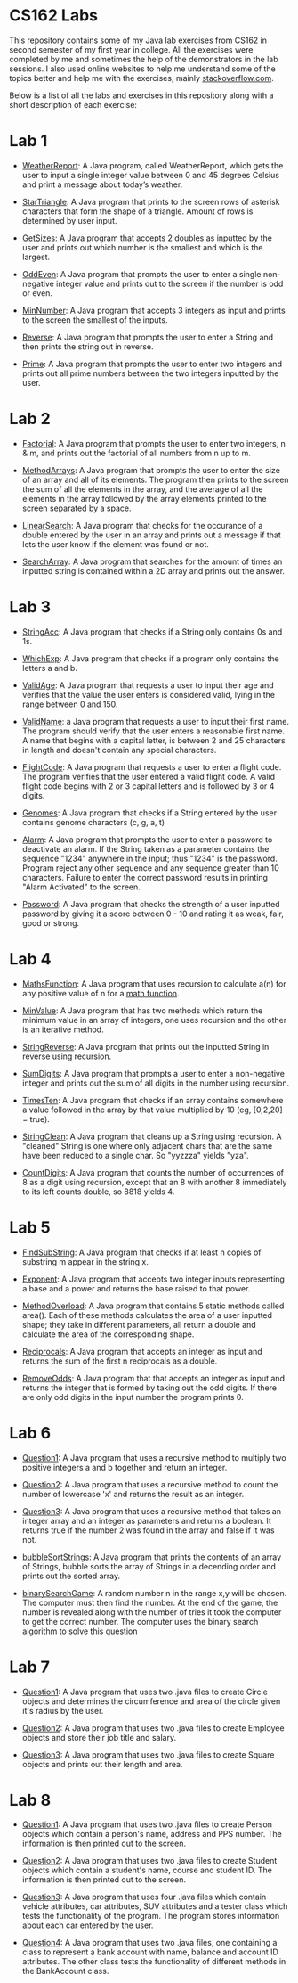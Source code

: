 # CS162 Labs
This repository contains some of my Java lab exercises from CS162 in second semester of my first year in college. All the exercises were completed by me and sometimes the help of the demonstrators in the lab sessions. I also used online websites to help me understand some of the topics better and help me with the exercises, mainly [stackoverflow.com](https://stackoverflow.com/).

Below is a list of all the labs and exercises in this repository along with a short description of each exercise:

# Lab 1
- [WeatherReport](https://github.com/ArturMK98/CS162-Labs/blob/master/Lab%201/WeatherReport.java): A Java program, called WeatherReport, which gets the user to input a single integer value between 0 and 45 degrees Celsius and print a message about today’s weather.

- [StarTriangle](https://github.com/ArturMK98/CS162-Labs/blob/master/Lab%201/StarTriangle.java): A Java program that prints to the screen rows of asterisk characters that form the shape of a triangle. Amount of rows is determined by user input.

- [GetSizes](https://github.com/ArturMK98/CS162-Labs/blob/master/Lab%201/GetSizes.java): A Java program that accepts 2 doubles as inputted by the user and prints out which number is the smallest and which is the largest.

- [OddEven](https://github.com/ArturMK98/CS162-Labs/blob/master/Lab%201/OddEven.java): A Java program that prompts the user to enter a single non-negative integer value and prints out to the screen if the number is odd or even.

- [MinNumber](https://github.com/ArturMK98/CS162-Labs/blob/master/Lab%201/MinNumber.java): A Java program that accepts 3 integers as input and prints to the screen the smallest of the inputs.

- [Reverse](https://github.com/ArturMK98/CS162-Labs/blob/master/Lab%201/Reverse.java): A Java program that prompts the user to enter a String and then prints the string out in reverse.

- [Prime](https://github.com/ArturMK98/CS162-Labs/blob/master/Lab%201/Prime.java): A Java program that prompts the user to enter two integers and prints out all prime numbers between the two integers inputted by the user.

# Lab 2
- [Factorial](https://github.com/ArturMK98/CS162-Labs/blob/master/Lab%202/Factorial.java): A Java program that prompts the user to enter two integers, n & m, and prints out the factorial of all numbers from n up to m.

- [MethodArrays](https://github.com/ArturMK98/CS162-Labs/blob/master/Lab%202/MethodsArrays.java): A Java program that prompts the user to enter the size of an array and all of its elements. The program then prints to the screen the sum of all the elements in the array, and the average of all the elements in the array followed by the array elements printed to the screen separated by a space.

- [LinearSearch](https://github.com/ArturMK98/CS162-Labs/blob/master/Lab%202/LinearSearch.java): A Java program that checks for the occurance of a double entered by the user in an array and prints out a message if that lets the user know if the element was found or not.

- [SearchArray](https://github.com/ArturMK98/CS162-Labs/blob/master/Lab%202/SearchArray.java): A Java program that searches for the amount of times an inputted string is contained within a 2D array and prints out the answer.

# Lab 3
- [StringAcc](https://github.com/ArturMK98/CS162-Labs/blob/master/Lab%203/StringAcc.java): A Java program that checks if a String only contains 0s and 1s.

- [WhichExp](https://github.com/ArturMK98/CS162-Labs/blob/master/Lab%203/WhichExp.java): A Java program that checks if a program only contains the letters a and b.

- [ValidAge](https://github.com/ArturMK98/CS162-Labs/blob/master/Lab%203/ValidAge.java): A Java program that requests a user to input their age and verifies that the value the user enters is considered valid, lying in the range between 0 and 150.

- [ValidName](https://github.com/ArturMK98/CS162-Labs/blob/master/Lab%203/ValidName.java): a Java program that requests a user to input their first name. The program should verify that the user enters a reasonable first name. A name that begins with a capital letter, is between 2 and 25 characters in length and doesn't contain any special characters.

- [FlightCode](https://github.com/ArturMK98/CS162-Labs/blob/master/Lab%203/FlightCode.java): A Java program that requests a user to enter a flight code. The program verifies that the user entered a valid flight code. A valid flight code begins with 2 or 3 capital letters and is followed by 3 or 4 digits.

- [Genomes](https://github.com/ArturMK98/CS162-Labs/blob/master/Lab%203/Genomes.java): A Java program that checks if a String entered by the user contains genome characters (c, g, a, t)

- [Alarm](https://github.com/ArturMK98/CS162-Labs/blob/master/Lab%203/Alarm.java): A Java program that prompts the user to enter a password to deactivate an alarm. If the String taken as a parameter contains the sequence "1234" anywhere in the input; thus "1234" is the password. Program reject any other sequence and any sequence greater than 10 characters. Failure to enter the correct password results in printing "Alarm Activated" to the screen.

- [Password](https://github.com/ArturMK98/CS162-Labs/blob/master/Lab%203/Password.java): A Java program that checks the strength of a user inputted password by giving it a score between 0 - 10 and rating it as weak, fair, good or strong.

# Lab 4
- [MathsFunction](https://github.com/ArturMK98/CS162-Labs/blob/master/Lab%204/MathsFunction.java): A Java program that uses recursion to calculate a(n) for any positive value of n for a [math function](https://github.com/ArturMK98/CS162-Labs/blob/master/Lab%204/Function.JPG).

- [MinValue](https://github.com/ArturMK98/CS162-Labs/blob/master/Lab%204/MinValue.java): A Java program that has two methods which return the minimum value in an array of integers, one uses recursion and the other is an iterative method.

- [StringReverse](https://github.com/ArturMK98/CS162-Labs/blob/master/Lab%204/StringReverse.java): A Java program that prints out the inputted String in reverse using recursion.

- [SumDigits](https://github.com/ArturMK98/CS162-Labs/blob/master/Lab%204/SumDigits.java): A Java program that prompts a user to enter a non-negative integer and prints out the sum of all digits in the number using recursion.

- [TimesTen](https://github.com/ArturMK98/CS162-Labs/blob/master/Lab%204/TimesTen.java): A Java program that checks if an array contains somewhere a value followed in the array by that value multiplied by 10 (eg, [0,2,20] = true).

- [StringClean](https://github.com/ArturMK98/CS162-Labs/blob/master/Lab%204/StringClean.java): A Java program that cleans up a String using recursion. A "cleaned" String is one where only adjacent chars that are the same have been reduced to a single char. So "yyzzza" yields "yza".

- [CountDigits](https://github.com/ArturMK98/CS162-Labs/blob/master/Lab%204/CountDigits.java): A Java program that counts the number of occurrences of 8 as a digit using recursion, except that an 8 with another 8 immediately to its left counts double, so 8818 yields 4.

# Lab 5
- [FindSubString](https://github.com/ArturMK98/CS162-Labs/blob/master/Lab%205/FindSubString.java): A Java program that checks if at least n copies of substring m appear in the string x.

- [Exponent](https://github.com/ArturMK98/CS162-Labs/blob/master/Lab%205/Exponent.java): A Java program that accepts two integer inputs representing a base and a power and returns the base raised to that power.

- [MethodOverload](https://github.com/ArturMK98/CS162-Labs/blob/master/Lab%205/MethodOverload.java): A Java program that contains 5 static methods called area(). Each of these methods calculates the area of a user inputted shape; they take in different parameters, all return a double and calculate the area of the corresponding shape.

- [Reciprocals](https://github.com/ArturMK98/CS162-Labs/blob/master/Lab%205/Reciprocals.java): A Java program that accepts an integer as input and returns the sum of the first n reciprocals as a double.

- [RemoveOdds](https://github.com/ArturMK98/CS162-Labs/blob/master/Lab%205/RemoveOdds.java): A Java program that that accepts an integer as input and returns the integer that is formed by taking out the odd digits. If there are only odd digits in the input number the program prints 0.

# Lab 6
- [Question1](https://github.com/ArturMK98/CS162-Labs/blob/master/Lab%206/Question1.java): A Java program that uses a recursive method to multiply two positive integers a and b together and return an integer.

- [Question2](https://github.com/ArturMK98/CS162-Labs/blob/master/Lab%206/Question2.java): A Java program that uses a recursive method to count the number of lowercase 'x' and returns the result as an integer.

- [Question3](https://github.com/ArturMK98/CS162-Labs/blob/master/Lab%206/Question3.java): A Java program that uses a recursive method 
that takes an integer array and an integer as parameters and returns a boolean. It returns true if the number 2 was found in the array and false if it was not.

- [bubbleSortStrings](https://github.com/ArturMK98/CS162-Labs/blob/master/Lab%206/bubbleSortStrings.java): A Java program that prints the contents of an array of Strings, bubble sorts the array of Strings in a decending order and prints out the sorted array.

- [binarySearchGame](https://github.com/ArturMK98/CS162-Labs/blob/master/Lab%206/binarySearchGame.java):  A random number n in the range x,y will be chosen. The computer must then find the number. At the end of the game, the number is revealed along with the number of tries it took the computer to get the correct number. The computer uses the binary search algorithm to solve this question

# Lab 7
- [Question1](https://github.com/ArturMK98/CS162-Labs/tree/master/Lab%207/Question1): A Java program that uses two .java files to create Circle objects and determines the circumference and area of the circle given it's radius by the user.

- [Question2](https://github.com/ArturMK98/CS162-Labs/tree/master/Lab%207/Question2): A Java program that uses two .java files to create Employee objects and store their job title and salary.

- [Question3](https://github.com/ArturMK98/CS162-Labs/tree/master/Lab%207/Question3): A Java program that uses two .java files to create Square objects and prints out their length and area.

# Lab 8
- [Question1](https://github.com/ArturMK98/CS162-Labs/tree/master/Lab%208/Question1): A Java program that uses two .java files to create Person objects which contain a person's name, address and PPS number. The information is then printed out to the screen.

- [Question2](https://github.com/ArturMK98/CS162-Labs/tree/master/Lab%208/Question2): A Java program that uses two .java files to create Student objects which contain a student's name, course and student ID. The information is then printed out to the screen.

- [Question3](https://github.com/ArturMK98/CS162-Labs/tree/master/Lab%208/Question3): A Java program that uses four .java files which contain vehicle attributes, car attributes, SUV attributes and a tester class which tests the functionality of the program. The program stores information about each car entered by the user.

- [Question4](https://github.com/ArturMK98/CS162-Labs/tree/master/Lab%208/Question4): A Java program that uses two .java files, one containing a class to represent a bank account with name, balance and account ID attributes. The other class tests  the functionality of different methods in the BankAccount class.





